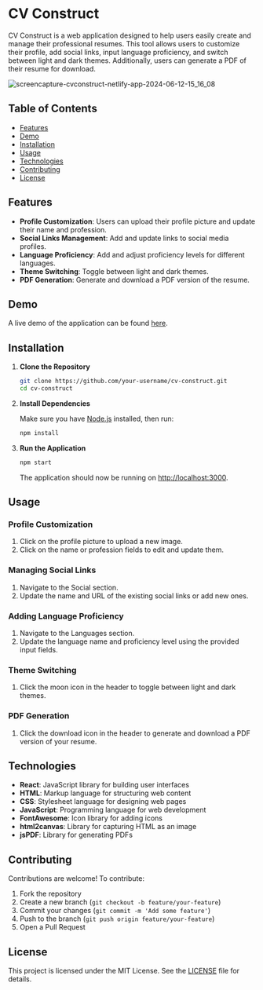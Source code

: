 # CV Construct

CV Construct is a web application designed to help users easily create and manage their professional resumes. This tool allows users to customize their profile, add social links, input language proficiency, and switch between light and dark themes. Additionally, users can generate a PDF of their resume for download.

![screencapture-cvconstruct-netlify-app-2024-06-12-15_16_08](https://github.com/MogammadShaqeelless16/cv-builder/assets/54390756/e90bc69a-3a5f-46e6-ba9a-184b23dc7b2d)


## Table of Contents

- [Features](#features)
- [Demo](#demo)
- [Installation](#installation)
- [Usage](#usage)
- [Technologies](#technologies)
- [Contributing](#contributing)
- [License](#license)

## Features

- **Profile Customization**: Users can upload their profile picture and update their name and profession.
- **Social Links Management**: Add and update links to social media profiles.
- **Language Proficiency**: Add and adjust proficiency levels for different languages.
- **Theme Switching**: Toggle between light and dark themes.
- **PDF Generation**: Generate and download a PDF version of the resume.

## Demo

A live demo of the application can be found [here](#).

## Installation

1. **Clone the Repository**

    ```bash
    git clone https://github.com/your-username/cv-construct.git
    cd cv-construct
    ```

2. **Install Dependencies**

    Make sure you have [Node.js](https://nodejs.org/) installed, then run:

    ```bash
    npm install
    ```

3. **Run the Application**

    ```bash
    npm start
    ```

    The application should now be running on [http://localhost:3000](http://localhost:3000).

## Usage

### Profile Customization

1. Click on the profile picture to upload a new image.
2. Click on the name or profession fields to edit and update them.

### Managing Social Links

1. Navigate to the Social section.
2. Update the name and URL of the existing social links or add new ones.

### Adding Language Proficiency

1. Navigate to the Languages section.
2. Update the language name and proficiency level using the provided input fields.

### Theme Switching

1. Click the moon icon in the header to toggle between light and dark themes.

### PDF Generation

1. Click the download icon in the header to generate and download a PDF version of your resume.

## Technologies

- **React**: JavaScript library for building user interfaces
- **HTML**: Markup language for structuring web content
- **CSS**: Stylesheet language for designing web pages
- **JavaScript**: Programming language for web development
- **FontAwesome**: Icon library for adding icons
- **html2canvas**: Library for capturing HTML as an image
- **jsPDF**: Library for generating PDFs

## Contributing

Contributions are welcome! To contribute:

1. Fork the repository
2. Create a new branch (`git checkout -b feature/your-feature`)
3. Commit your changes (`git commit -m 'Add some feature'`)
4. Push to the branch (`git push origin feature/your-feature`)
5. Open a Pull Request

## License

This project is licensed under the MIT License. See the [LICENSE](LICENSE) file for details.
